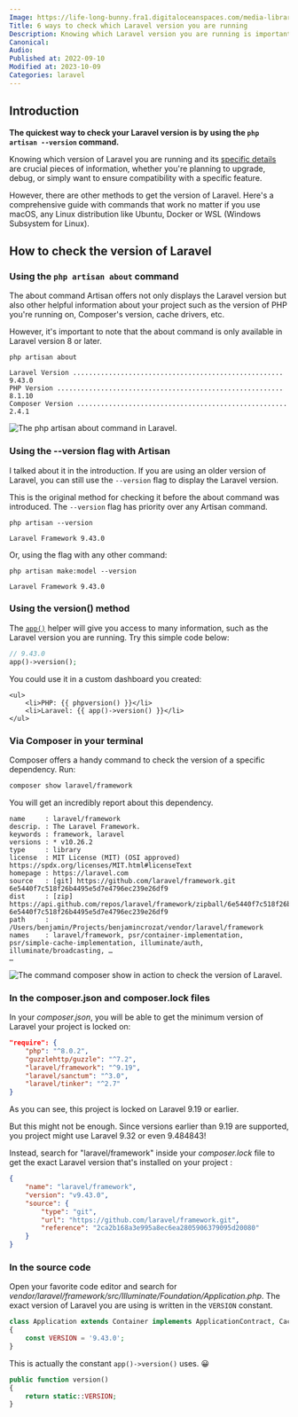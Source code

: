 ```yaml
---
Image: https://life-long-bunny.fra1.digitaloceanspaces.com/media-library/production/3/programmer_v_02_pbqu54.jpg
Title: 6 ways to check which Laravel version you are running
Description: Knowing which Laravel version you are running is important before you start writing code on a new project. There are multiple ways to do so.
Canonical: 
Audio:
Published at: 2022-09-10
Modified at: 2023-10-09
Categories: laravel
---
```


## Introduction

**The quickest way to check your Laravel version is by using the `php artisan --version` command.**

Knowing which version of Laravel you are running and its [specific details](/laravel-versions) are crucial pieces of information, whether you're planning to upgrade, debug, or simply want to ensure compatibility with a specific feature.

However, there are other methods to get the version of Laravel. Here's a comprehensive guide with commands that work no matter if you use macOS, any Linux distribution like Ubuntu, Docker or WSL (Windows Subsystem for Linux).

## How to check the version of Laravel

### Using the `php artisan about` command

The about command Artisan offers not only displays the Laravel version but also other helpful information about your project such as the version of PHP you're running on, Composer's version, cache drivers, etc.

However, it's important to note that the about command is only available in Laravel version 8 or later.

```
php artisan about
  
Laravel Version ..................................................... 9.43.0  
PHP Version ......................................................... 8.1.10  
Composer Version ..................................................... 2.4.1
```

![The php artisan about command in Laravel.](https://life-long-bunny.fra1.digitaloceanspaces.com/media-library/production/73/conversions/CleanShot_2023-04-21_at_12.03.38_2x_ydqmbj-medium.jpg)

### Using the --version flag with Artisan

I talked about it in the introduction. If you are using an older version of Laravel, you can still use the `--version` flag to display the Laravel version.

This is the original method for checking it before the about command was introduced. The `--version` flag has priority over any Artisan command.

```
php artisan --version

Laravel Framework 9.43.0
```

Or, using the flag with any other command:

```
php artisan make:model --version

Laravel Framework 9.43.0
```

### Using the version() method

The [`app()`](https://laravel.com/docs/helpers#method-app) helper will give you access to many information, such as the Laravel version you are running. Try this simple code below:

```php
// 9.43.0
app()->version();
```

You could use it in a custom dashboard you created:

```blade
<ul>
    <li>PHP: {{ phpversion() }}</li>
    <li>Laravel: {{ app()->version() }}</li>
</ul>
```

### Via Composer in your terminal

Composer offers a handy command to check the version of a specific dependency. Run:

```bash
composer show laravel/framework
```

You will get an incredibly report about this dependency.

```
name     : laravel/framework
descrip. : The Laravel Framework.
keywords : framework, laravel
versions : * v10.26.2
type     : library
license  : MIT License (MIT) (OSI approved) https://spdx.org/licenses/MIT.html#licenseText
homepage : https://laravel.com
source   : [git] https://github.com/laravel/framework.git 6e5440f7c518f26b4495e5d7e4796ec239e26df9
dist     : [zip] https://api.github.com/repos/laravel/framework/zipball/6e5440f7c518f26b4495e5d7e4796ec239e26df9 6e5440f7c518f26b4495e5d7e4796ec239e26df9
path     : /Users/benjamin/Projects/benjamincrozat/vendor/laravel/framework
names    : laravel/framework, psr/container-implementation, psr/simple-cache-implementation, illuminate/auth, illuminate/broadcasting, …
…
```

![The command `composer show` in action to check the version of Laravel.](https://life-long-bunny.fra1.digitaloceanspaces.com/media-library/production/191/conversions/hLcwhyE2sPfLN94vR633i9MKlI8865-metaQ2xlYW5TaG90IDIwMjMtMTAtMDkgYXQgMTYuNDAuMzBAMngucG5n--medium.jpg)

### In the composer.json and composer.lock files

In your *composer.json*, you will be able to get the minimum version of Laravel your project is locked on:

```json
"require": {
    "php": "^8.0.2",
    "guzzlehttp/guzzle": "^7.2",
    "laravel/framework": "^9.19",
    "laravel/sanctum": "^3.0",
    "laravel/tinker": "^2.7"
}
```

As you can see, this project is locked on Laravel 9.19 or earlier.

But this might not be enough. Since versions earlier than 9.19 are supported, you project might use Laravel 9.32 or even 9.484843!

Instead, search for "laravel/framework" inside your *composer.lock* file to get the exact Laravel version that's installed on your project :

```json
{
    "name": "laravel/framework",
    "version": "v9.43.0",
    "source": {
        "type": "git",
        "url": "https://github.com/laravel/framework.git",
        "reference": "2ca2b168a3e995a8ec6ea2805906379095d20080"
    }
}
```

### In the source code

Open your favorite code editor and search for *vendor/laravel/framework/src/Illuminate/Foundation/Application.php*. The exact version of Laravel you are using is written in the `VERSION` constant.

```php
class Application extends Container implements ApplicationContract, CachesConfiguration, CachesRoutes, HttpKernelInterface
{
    const VERSION = '9.43.0';
}
```

This is actually the constant `app()->version()` uses. 😀

```php
public function version()
{
    return static::VERSION;
}
```

